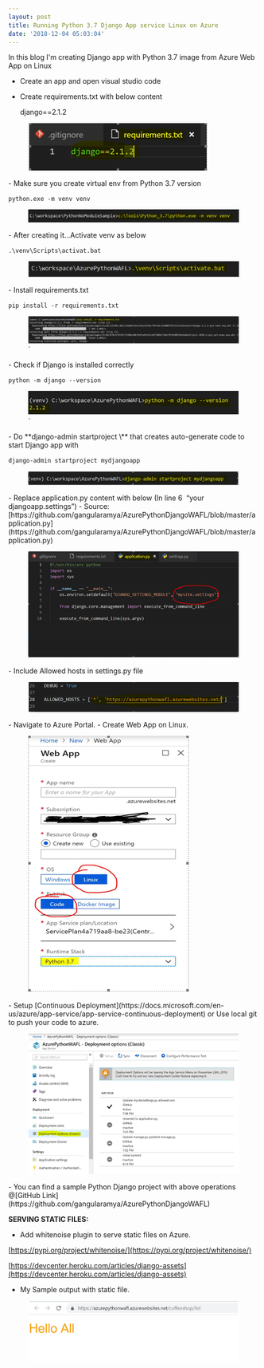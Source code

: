 ```yaml
---
layout: post
title: Running Python 3.7 Django App service Linux on Azure
date: '2018-12-04 05:03:04'
---
```


In this blog I'm creating Django app with Python 3.7 image from Azure Web App on Linux

- Create an app and open visual studio code
- Create requirements.txt with below content

    django==2.1.2

<figure class="kg-card kg-image-card"><img src="/content/images/2018/12/django1-1.PNG" class="kg-image"></figure>
- Make sure you create virtual env from Python 3.7 version

    python.exe -m venv venv

<figure class="kg-card kg-image-card"><img src="/content/images/2018/12/image.png" class="kg-image"></figure>
- After creating it…Activate venv as below

    .\venv\Scripts\activat.bat

<figure class="kg-card kg-image-card"><img src="/content/images/2018/12/image-1.png" class="kg-image"></figure>
- Install requirements.txt

    pip install -r requirements.txt

<figure class="kg-card kg-image-card"><img src="/content/images/2018/12/image-2.png" class="kg-image"><figcaption>`</figcaption></figure>
- Check if Django is installed correctly

    python -m django --version

<figure class="kg-card kg-image-card"><img src="/content/images/2018/12/image-3.png" class="kg-image"><figcaption>`</figcaption></figure>
- Do **django-admin startproject \<somename\>** that creates auto-generate code to start Django app with

    django-admin startproject mydjangoapp

<figure class="kg-card kg-image-card"><img src="/content/images/2018/12/image-4.png" class="kg-image"></figure>
- Replace application.py content with below (In line 6 &nbsp;“your djangoapp.settings”)
- Source:[https://github.com/gangularamya/AzurePythonDjangoWAFL/blob/master/application.py](https://github.com/gangularamya/AzurePythonDjangoWAFL/blob/master/application.py)
<figure class="kg-card kg-image-card"><img src="/content/images/2018/12/image-7.png" class="kg-image"></figure>
- Include Allowed hosts in settings.py file
<figure class="kg-card kg-image-card"><img src="/content/images/2018/12/image-8.png" class="kg-image"></figure>
- Navigate to Azure Portal.
- Create Web App on Linux.
<figure class="kg-card kg-image-card"><img src="/content/images/2018/12/image-9.png" class="kg-image"></figure>
- Setup [Continuous Deployment](https://docs.microsoft.com/en-us/azure/app-service/app-service-continuous-deployment) or Use local git to push your code to azure.
<figure class="kg-card kg-image-card"><img src="/content/images/2018/12/image-10.png" class="kg-image"></figure>
- You can find a sample Python Django project with above operations @[GitHub Link](https://github.com/gangularamya/AzurePythonDjangoWAFL)

**SERVING STATIC FILES:**

- Add whitenoise plugin to serve static files on Azure.

[https://pypi.org/project/whitenoise/](https://pypi.org/project/whitenoise/)

[https://devcenter.heroku.com/articles/django-assets](https://devcenter.heroku.com/articles/django-assets)

- My Sample output with static file.
<figure class="kg-card kg-image-card"><img src="/content/images/2018/12/image-11.png" class="kg-image"></figure>